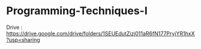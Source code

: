 # Programming-Techniques-I

Drive : https://drive.google.com/drive/folders/1SEUEdutZizj011aR6fN177PryjYR1hxX?usp=sharing
